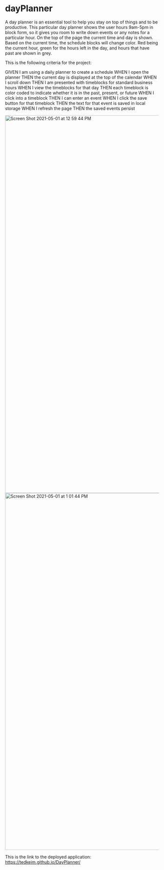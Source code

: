 # dayPlanner

A day planner is an essential tool to help you stay on top of things and to be productive. This particular day planner shows the user hours 9am-5pm in block form, so it gives you room to write down events or any notes for a particular hour. On the top of the page the current time and day is shown. Based on the current time, the schedule blocks will change color. Red being the current hour, green for the hours left in the day, and hours that have past are shown in grey.

This is the following criteria for the project:

GIVEN I am using a daily planner to create a schedule
WHEN I open the planner
THEN the current day is displayed at the top of the calendar
WHEN I scroll down
THEN I am presented with timeblocks for standard business hours
WHEN I view the timeblocks for that day
THEN each timeblock is color coded to indicate whether it is in the past, present, or future
WHEN I click into a timeblock
THEN I can enter an event
WHEN I click the save button for that timeblock
THEN the text for that event is saved in local storage
WHEN I refresh the page
THEN the saved events persist

<img width="1238" alt="Screen Shot 2021-05-01 at 12 59 44 PM" src="https://user-images.githubusercontent.com/76973037/116789571-74ac1280-aa7d-11eb-8a37-fc7f5b2ad279.png">

<img width="1170" alt="Screen Shot 2021-05-01 at 1 01 44 PM" src="https://user-images.githubusercontent.com/76973037/116789580-7fff3e00-aa7d-11eb-9567-4cfff7a90949.png">

This is the link to the deployed application: https://tedkeim.github.io/DayPlanner/